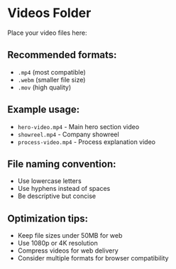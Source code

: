 # Videos Folder

Place your video files here:

## Recommended formats:
- `.mp4` (most compatible)
- `.webm` (smaller file size)
- `.mov` (high quality)

## Example usage:
- `hero-video.mp4` - Main hero section video
- `showreel.mp4` - Company showreel
- `process-video.mp4` - Process explanation video

## File naming convention:
- Use lowercase letters
- Use hyphens instead of spaces
- Be descriptive but concise

## Optimization tips:
- Keep file sizes under 50MB for web
- Use 1080p or 4K resolution
- Compress videos for web delivery
- Consider multiple formats for browser compatibility